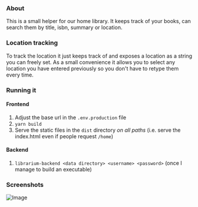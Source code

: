 ### About

This is a small helper for our home library. It keeps track of your books, can
search them by title, isbn, summary or location.

### Location tracking
To track the location it just keeps track of and exposes a location as a string
you can freely set. As a small convenience it allows you to select any location
you have entered previously so you don't have to retype them every time.

### Running it

#### Frontend
1. Adjust the base url in the `.env.production` file
2. `yarn build`
3. Serve the static files in the `dist` directory *on all paths* (i.e. serve
   the index.html even if people request `/home`)

#### Backend
1. `librarium-backend <data directory> <username> <password>` (once I manage to build an executable)

### Screenshots
![Image](https://i.imgur.com/ggeAgl9.png)
